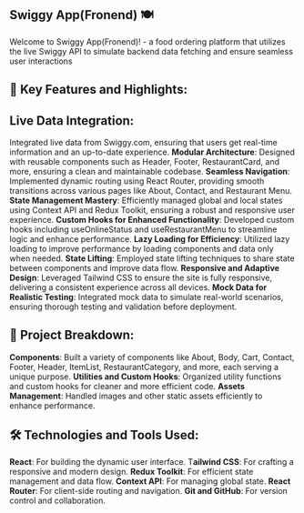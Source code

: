 Swiggy App(Fronend) 🍽️
---------------------
Welcome to Swiggy App(Fronend)! - a food ordering platform that utilizes the live Swiggy API to simulate backend data fetching and ensure seamless user interactions

🌟 Key Features and Highlights:
----------------------------------
**Live Data Integration**:
-------------------------
Integrated live data from Swiggy.com, ensuring that users get real-time information and an up-to-date experience.
**Modular Architecture**:
Designed with reusable components such as Header, Footer, RestaurantCard, and more, ensuring a clean and maintainable codebase.
**Seamless Navigation**: Implemented dynamic routing using React Router, providing smooth transitions across various pages like About, Contact, and Restaurant Menu.
**State Management Mastery**: Efficiently managed global and local states using Context API and Redux Toolkit, ensuring a robust and responsive user experience.
**Custom Hooks for Enhanced Functionality**: Developed custom hooks including useOnlineStatus and useRestaurantMenu to streamline logic and enhance performance.
**Lazy Loading for Efficiency**: Utilized lazy loading to improve performance by loading components and data only when needed.
**State Lifting**: Employed state lifting techniques to share state between components and improve data flow.
**Responsive and Adaptive Design**: Leveraged Tailwind CSS to ensure the site is fully responsive, delivering a consistent experience across all devices.
**Mock Data for Realistic Testing**: Integrated mock data to simulate real-world scenarios, ensuring thorough testing and validation before deployment.

📂 Project Breakdown:
-----------------------
**Components**: Built a variety of components like About, Body, Cart, Contact, Footer, Header, ItemList, RestaurantCategory, and more, each serving a unique purpose.
**Utilities and Custom Hooks**: Organized utility functions and custom hooks for cleaner and more efficient code.
**Assets Management**: Handled images and other static assets efficiently to enhance performance.

🛠 Technologies and Tools Used:
-------------------------------
**React**: For building the dynamic user interface.
T**ailwind CSS**: For crafting a responsive and modern design.
**Redux Toolkit**: For efficient state management and data flow.
**Context API**: For managing global state.
**React Router**: For client-side routing and navigation.
**Git and GitHub**: For version control and collaboration.
